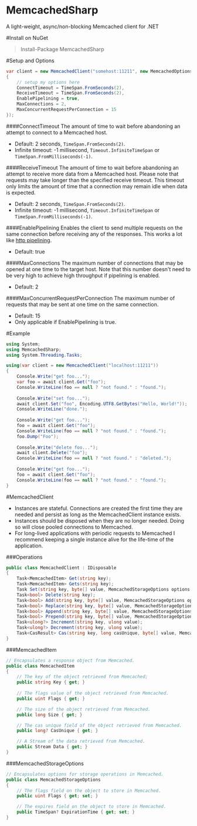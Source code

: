MemcachedSharp
==============

A light-weight, async/non-blocking Memcached client for .NET

#Install on NuGet

> Install-Package MemcachedSharp

#Setup and Options
```c#
var client = new MemcachedClient("somehost:11211", new MemcachedOptions
{
	// setup my options here
	ConnectTimeout = TimeSpan.FromSeconds(2),
	ReceiveTimeout = TimeSpan.FromSeconds(2),
	EnablePipelining = true,
	MaxConnections = 2,
	MaxConcurrentRequestPerConnection = 15
});
```
####ConnectTimeout
The amount of time to wait before abandoning an attempt to connect to a Memcached host.
* Default: 2 seconds, ```TimeSpan.FromSeconds(2)```.
* Infinite timeout: -1 millisecond, ```Timeout.InfiniteTimeSpan``` or ```TimeSpan.FromMilliseconds(-1)```.

####ReceiveTimeout
The amount of time to wait before abandoning an attempt to receive more data from a Memcached host.
Please note that requests may take longer than the specified receive timeout. This timeout only limits the amount of time that a connection may remain idle when data is expected.
* Default: 2 seconds, ```TimeSpan.FromSeconds(2)```.
* Infinite timeout: -1 millisecond, ```Timeout.InfiniteTimeSpan``` or ```TimeSpan.FromMilliseconds(-1)```.

####EnablePipelining
Enables the client to send multiple requests on the same connection before receiving any of the responses. This works a lot like [http pipelining](http://en.wikipedia.org/wiki/HTTP_pipelining).
* Default: true

####MaxConnections
The maximum number of connections that may be opened at one time to the target host. Note that this number doesn't need to be very high to achieve high throughput if pipelining is enabled.
* Default: 2

####MaxConcurrentRequestPerConnection
The maximum number of requests that may be sent at one time on the same connection.
* Default: 15
* Only applicable if EnablePipelining is true.

#Example

```c#
using System;
using MemcachedSharp;
using System.Threading.Tasks;

using(var client = new MemcachedClient("localhost:11211"))
{
	Console.Write("get foo...");
	var foo = await client.Get("foo");
	Console.WriteLine(foo == null ? "not found." : "found.");
	
	Console.Write("set foo...");
	await client.Set("foo", Encoding.UTF8.GetBytes("Hello, World!"));
	Console.WriteLine("done.");
	
	Console.Write("get foo...");
	foo = await client.Get("foo");
	Console.WriteLine(foo == null ? "not found." : "found.");
	foo.Dump("Foo");
	
	Console.Write("delete foo...");
	await client.Delete("foo");
	Console.WriteLine(foo == null ? "not found." : "deleted.");
	
	Console.Write("get foo...");
	foo = await client.Get("foo");
	Console.WriteLine(foo == null ? "not found." : "found.");
}
```

#MemcachedClient

* Instances are stateful. Connections are created the first time they are needed and persist as long as the MemcachedClient instance exists.
* Instances should be disposed when they are no longer needed. Doing so will close pooled connections to Memcached.
* For long-lived applications with periodic requests to Memcached I recommend keeping a single instance alive for the life-time of the application.

###Operations
```c#
public class MemcachedClient : IDisposable
{
    Task<MemcachedItem> Get(string key);
    Task<MemcachedItem> Gets(string key);
    Task Set(string key, byte[] value, MemcachedStorageOptions options = null);
    Task<bool> Delete(string key);
    Task<bool> Add(string key, byte[] value, MemcachedStorageOptions options = null);
    Task<bool> Replace(string key, byte[] value, MemcachedStorageOptions options = null);
    Task<bool> Append(string key, byte[] value, MemcachedStorageOptions options = null);
    Task<bool> Prepend(string key, byte[] value, MemcachedStorageOptions options = null);
    Task<ulong?> Increment(string key, ulong value);
    Task<ulong?> Decrement(string key, ulong value);
    Task<CasResult> Cas(string key, long casUnique, byte[] value, MemcachedStorageOptions options = null);
}
```

###MemcachedItem
```c#
// Encapsulates a response object from Memcached.
public class MemcachedItem
{
    // The key of the object retrieved from Memcached;
    public string Key { get; }
    
    // The flags value of the object retrieved from Memcached.
    public uint Flags { get; }

    // The size of the object retrieved from Memcached.
    public long Size { get; }

    // The cas unique field of the object retrieved from Memcached.
    public long? CasUnique { get; }

    // A Stream of the data retrieved from Memcached.
    public Stream Data { get; }
}
```

###MemcachedStorageOptions
```c#
// Encapsulates options for storage operations in Memcached.
public class MemcachedStorageOptions
{
    // The flags field on the object to store in Memcached.
    public uint Flags { get; set; }

    // The expires field on the object to store in Memcached.
    public TimeSpan? ExpirationTime { get; set; }
}
```
